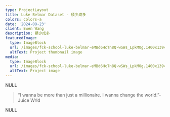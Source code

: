```yaml
---
type: ProjectLayout
title: Luke Belmar Dataset - 積少成多
colors: colors-a
date: '2024-08-23'
client: Ewen Wang
description: 積少成多
featuredImage:
  type: ImageBlock
  url: /images/fck-school-luke-belmar-eMBd6HcTn8Q-wSWs_LpkMOg.1400x1394.jpg
  altText: Project thumbnail image
media:
  type: ImageBlock
  url: /images/fck-school-luke-belmar-eMBd6HcTn8Q-wSWs_LpkMOg.1400x1394.jpg
  altText: Project image
---
```

NULL

> “I wanna be more than just a millionaire. I wanna change the world.”-Juice Wrld

NULL
